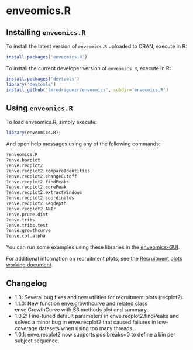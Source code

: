 # enveomics.R

## Installing `enveomics.R`
To install the latest version of `enveomics.R` uploaded to CRAN, execute in R:

```R
install.packages('enveomics.R')
```

To install the current developer version of `enveomics.R`, execute in R:

```R
install.packages('devtools')
library('devtools')
install_github('lmrodriguezr/enveomics', subdir='enveomics.R')
```

## Using `enveomics.R`
To load enveomics.R, simply execute:

```R
library(enveomics.R);
```

And open help messages using any of the following commands:

```R
?enveomics.R
?enve.barplot
?enve.recplot2
?enve.recplot2.compareIdentities
?enve.recplot2.changeCutoff
?enve.recplot2.findPeaks
?enve.recplot2.corePeak
?enve.recplot2.extractWindows
?enve.recplot2.coordinates
?enve.recplot2.seqdepth
?enve.recplot2.ANIr
?enve.prune.dist
?enve.tribs
?enve.tribs.test
?enve.growthcurve
?enve.col.alpha
```

You can run some examples using these libraries in the
[enveomics-GUI](https://github.com/lmrodriguezr/enveomics-gui).

For additional information on recruitment plots, see the
[Recruitment plots working document](https://github.com/lmrodriguezr/enveomics/blob/master/Docs/recplot2.md).

## Changelog
* 1.3: Several bug fixes and new utilities for recruitment plots (recplot2).
* 1.1.0: New function enve.growthcurve and related class enve.GrowthCurve
  with S3 methods plot and summary.
* 1.0.2: Fine-tuned default parameters in enve.recplot2.findPeaks and
  solved a minor bug in enve.recplot2 that caused failures in low-coverage
  datasets when using too many threads.
* 1.0.1: enve.recplot2 now supports pos.breaks=0 to define a
  bin per subject sequence.

